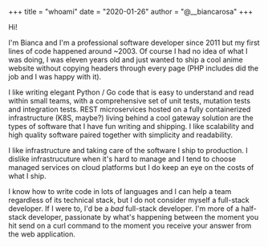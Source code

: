 +++
title = "whoami"
date = "2020-01-26"
author = "@__biancarosa"
+++

Hi!

I'm Bianca and I'm a professional software developer since 2011 but my first lines of code happened around ~2003. Of course I had no idea of what I was doing, I was eleven years old and just wanted to ship a cool anime website without copying headers through every page (PHP includes did the job and I was happy with it).

I like writing elegant Python / Go code that is easy to understand and read within small teams, with a comprehensive set of unit tests, mutation tests and integration tests. REST microservices hosted on a fully containerized infrastructure (K8S, maybe?) living behind a cool gateway solution are the types of software that I have fun writing and shipping. I like scalability and high quality software paired together with simplicity and readability.

I like infrastructure and taking care of the software I ship to production. I dislike infrastrucuture when it's hard to manage and I tend to choose managed services on cloud platforms but I do keep an eye on the costs of what I ship.

I know how to write code in lots of languages and I can help a team regardless of its technical stack, but I do not consider myself a full-stack developer. If I were to, I'd be a *bad* full-stack developer. I'm more of a half-stack developer, passionate by what's happening between the moment you hit send on a curl command to the moment you receive your answer from the web application.
